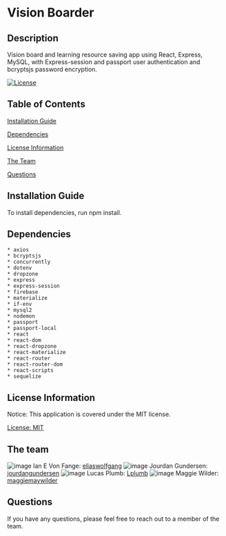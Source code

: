 # Vision Boarder

## Description

Vision board and learning resource saving app using React, Express, MySQL, with Express-session and passport user authentication and bcryptsjs password encryption.

[![License](https://img.shields.io/badge/license-MIT-blueviolet.svg)](https://opensource.org/licenses/MIT)


## Table of Contents

[Installation Guide](#installation-guide)

[Dependencies](#dependencies)

[License Information](#license-information)

[The Team](#the-team)

[Questions](#questions)

## Installation Guide

To install dependencies, run npm install.

## Dependencies

    * axios
    * bcryptsjs
    * concurrently
    * dotenv
    * dropzone
    * express
    * express-session
    * firebase
    * materialize
    * if-env
    * mysql2
    * nodemon
    * passport
    * passport-local
    * react
    * react-dom
    * react-dropzone
    * react-materialize
    * react-router
    * react-router-dom
    * react-scripts
    * sequelize

## License Information

Notice: This application is covered under the MIT license.

 [License: MIT](https://opensource.org/licenses/MIT)

## The team

![image](https://avatars.githubusercontent.com/u/66137019?v=4)
Ian E Von Fange: [eliaswolfgang](https://github.com/eliaswolfgang)
![image](https://avatars.githubusercontent.com/u/73676027?v=4)
Jourdan Gundersen: [jourdangundersen](https://github.com/jourdangundersen)
![image](https://avatars.githubusercontent.com/u/74584167?v=4)
Lucas Plumb: [Lplumb](https://github.com/Lplumb)
![image](https://avatars.githubusercontent.com/u/72891601?v=4)
Maggie Wilder: [maggiemaywilder](https://github.com/maggiemaywilder)





## Questions

If you have any questions, please feel free to reach out to a member of the team.

